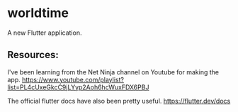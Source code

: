 # worldtime

A new Flutter application.

## Resources:

I've been learning from the Net Ninja channel on Youtube for making the app. https://www.youtube.com/playlist?list=PL4cUxeGkcC9jLYyp2Aoh6hcWuxFDX6PBJ

The official flutter docs have also been pretty useful. https://flutter.dev/docs